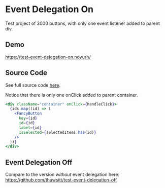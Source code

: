# Event Delegation On

Test project of 3000 buttons, with only one event listener added to parent div.

## Demo

https://test-event-delegation-on.now.sh/

## Source Code

See full source code [here](https://github.com/thawsitt/test-event-delegation-on/blob/master/src/App.js).

Notice that there is only one onClick added to parent container.

```jsx
<div className="container" onClick={handleClick}>
  {ids.map((id) => (
    <FancyButton
      key={id}
      id={id}
      label={id}
      isSelected={selectedItems.has(id)}
    />
  ))}
</div>
```

## Event Delegation Off

Compare to the version *without* event delegation here: https://github.com/thawsitt/test-event-delegation-off
